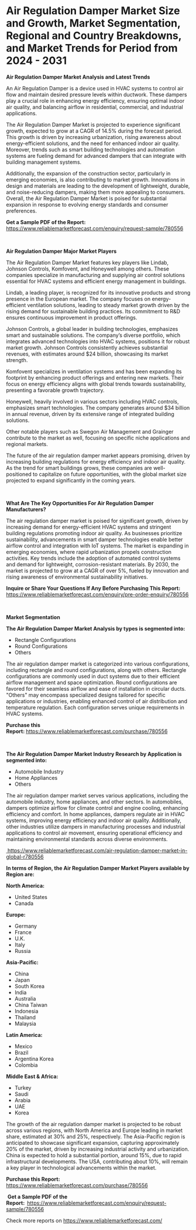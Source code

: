 <p><h1>Air Regulation Damper Market Size and Growth, Market Segmentation, Regional and Country Breakdowns, and Market Trends for Period from 2024 -  2031</h1></p><p><strong>Air Regulation Damper Market Analysis and Latest Trends</strong></p>
<p><p>An Air Regulation Damper is a device used in HVAC systems to control air flow and maintain desired pressure levels within ductwork. These dampers play a crucial role in enhancing energy efficiency, ensuring optimal indoor air quality, and balancing airflow in residential, commercial, and industrial applications. </p><p>The Air Regulation Damper Market is projected to experience significant growth, expected to grow at a CAGR of 14.5% during the forecast period. This growth is driven by increasing urbanization, rising awareness about energy-efficient solutions, and the need for enhanced indoor air quality. Moreover, trends such as smart building technologies and automation systems are fueling demand for advanced dampers that can integrate with building management systems. </p><p>Additionally, the expansion of the construction sector, particularly in emerging economies, is also contributing to market growth. Innovations in design and materials are leading to the development of lightweight, durable, and noise-reducing dampers, making them more appealing to consumers. Overall, the Air Regulation Damper Market is poised for substantial expansion in response to evolving energy standards and consumer preferences.</p></p>
<p><strong>Get a Sample PDF of the Report:&nbsp;</strong> <a href="https://www.reliablemarketforecast.com/enquiry/request-sample/780556?utm_campaign=1875&utm_medium=2&utm_source=Github&utm_content=ia&utm_term=30122024&utm_id=air-regulation-damper">https://www.reliablemarketforecast.com/enquiry/request-sample/780556</a></p>
<p>&nbsp;</p>
<p><strong>Air Regulation Damper Major Market Players</strong></p>
<p><p>The Air Regulation Damper Market features key players like Lindab, Johnson Controls, Komfovent, and Honeywell among others. These companies specialize in manufacturing and supplying air control solutions essential for HVAC systems and efficient energy management in buildings.</p><p>Lindab, a leading player, is recognized for its innovative products and strong presence in the European market. The company focuses on energy-efficient ventilation solutions, leading to steady market growth driven by the rising demand for sustainable building practices. Its commitment to R&D ensures continuous improvement in product offerings.</p><p>Johnson Controls, a global leader in building technologies, emphasizes smart and sustainable solutions. The company’s diverse portfolio, which integrates advanced technologies into HVAC systems, positions it for robust market growth. Johnson Controls consistently achieves substantial revenues, with estimates around $24 billion, showcasing its market strength.</p><p>Komfovent specializes in ventilation systems and has been expanding its footprint by enhancing product offerings and entering new markets. Their focus on energy efficiency aligns with global trends towards sustainability, presenting a favorable growth trajectory.</p><p>Honeywell, heavily involved in various sectors including HVAC controls, emphasizes smart technologies. The company generates around $34 billion in annual revenue, driven by its extensive range of integrated building solutions.</p><p>Other notable players such as Swegon Air Management and Grainger contribute to the market as well, focusing on specific niche applications and regional markets.</p><p>The future of the air regulation damper market appears promising, driven by increasing building regulations for energy efficiency and indoor air quality. As the trend for smart buildings grows, these companies are well-positioned to capitalize on future opportunities, with the global market size projected to expand significantly in the coming years.</p></p>
<p>&nbsp;</p>
<p><strong>What Are The Key Opportunities For Air Regulation Damper Manufacturers?</strong></p>
<p><p>The air regulation damper market is poised for significant growth, driven by increasing demand for energy-efficient HVAC systems and stringent building regulations promoting indoor air quality. As businesses prioritize sustainability, advancements in smart damper technologies enable better airflow control and integration with IoT systems. The market is expanding in emerging economies, where rapid urbanization propels construction activities. Key trends include the adoption of automated control systems and demand for lightweight, corrosion-resistant materials. By 2030, the market is projected to grow at a CAGR of over 5%, fueled by innovation and rising awareness of environmental sustainability initiatives.</p></p>
<p><strong>Inquire or Share Your Questions If Any Before Purchasing This Report:</strong> <a href="https://www.reliablemarketforecast.com/enquiry/pre-order-enquiry/780556?utm_campaign=1875&utm_medium=2&utm_source=Github&utm_content=ia&utm_term=30122024&utm_id=air-regulation-damper">https://www.reliablemarketforecast.com/enquiry/pre-order-enquiry/780556</a></p>
<p>&nbsp;</p>
<p><strong>Market Segmentation</strong></p>
<p><strong>The Air Regulation Damper Market Analysis by types is segmented into:</strong></p>
<p><ul><li>Rectangle Configurations</li><li>Round Configurations</li><li>Others</li></ul></p>
<p><p>The air regulation damper market is categorized into various configurations, including rectangle and round configurations, along with others. Rectangle configurations are commonly used in duct systems due to their efficient airflow management and space optimization. Round configurations are favored for their seamless airflow and ease of installation in circular ducts. "Others" may encompass specialized designs tailored for specific applications or industries, enabling enhanced control of air distribution and temperature regulation. Each configuration serves unique requirements in HVAC systems.</p></p>
<p><strong>Purchase this Report:&nbsp;</strong><a href="https://www.reliablemarketforecast.com/purchase/780556?utm_campaign=1875&utm_medium=2&utm_source=Github&utm_content=ia&utm_term=30122024&utm_id=air-regulation-damper">https://www.reliablemarketforecast.com/purchase/780556</a></p>
<p>&nbsp;</p>
<p><strong>The Air Regulation Damper Market Industry Research by Application is segmented into:</strong></p>
<p><ul><li>Automobile Industry</li><li>Home Appliances</li><li>Others</li></ul></p>
<p><p>The air regulation damper market serves various applications, including the automobile industry, home appliances, and other sectors. In automobiles, dampers optimize airflow for climate control and engine cooling, enhancing efficiency and comfort. In home appliances, dampers regulate air in HVAC systems, improving energy efficiency and indoor air quality. Additionally, other industries utilize dampers in manufacturing processes and industrial applications to control air movement, ensuring operational efficiency and maintaining environmental standards across diverse environments.</p></p>
<p><a href="https://www.reliablemarketforecast.com/air-regulation-damper-market-in-global-r780556?utm_campaign=1875&utm_medium=2&utm_source=Github&utm_content=ia&utm_term=30122024&utm_id=air-regulation-damper">&nbsp;https://www.reliablemarketforecast.com/air-regulation-damper-market-in-global-r780556</a></p>
<p><strong>In terms of Region, the Air Regulation Damper Market Players available by Region are:</strong></p>
<p>
    <p> <strong> North America: </strong>
        <ul>
            <li>United States</li>
            <li>Canada</li>
        </ul>
        </p> 
    <p> <strong> Europe: </strong>
        <ul>
            <li>Germany</li>
            <li>France</li>
            <li>U.K.</li>
            <li>Italy</li>
            <li>Russia</li>
        </ul>
        </p> 
    <p> <strong> Asia-Pacific: </strong>
        <ul>
            <li>China</li>
            <li>Japan</li>
            <li>South Korea</li>
            <li>India</li>
            <li>Australia</li>
            <li>China Taiwan</li>
            <li>Indonesia</li>
            <li>Thailand</li>
            <li>Malaysia</li>
        </ul>
        </p> 
    <p> <strong> Latin America: </strong>
        <ul>
            <li>Mexico</li>
            <li>Brazil</li>
            <li>Argentina Korea</li>
            <li>Colombia</li>
        </ul>
        </p> 
    <p> <strong> Middle East & Africa: </strong>
        <ul>
            <li>Turkey</li>
            <li>Saudi</li>
            <li>Arabia</li>
            <li>UAE</li>
            <li>Korea</li>
        </ul>
    </p>
    </p>
<p><p>The growth of the air regulation damper market is projected to be robust across various regions, with North America and Europe leading in market share, estimated at 30% and 25%, respectively. The Asia-Pacific region is anticipated to showcase significant expansion, capturing approximately 20% of the market, driven by increasing industrial activity and urbanization. China is expected to hold a substantial portion, around 15%, due to rapid infrastructural developments. The USA, contributing about 10%, will remain a key player in technological advancements within the market.</p></p>
<p><strong>Purchase this Report: </strong><a href="https://www.reliablemarketforecast.com/purchase/780556?utm_campaign=1875&utm_medium=2&utm_source=Github&utm_content=ia&utm_term=30122024&utm_id=air-regulation-damper">https://www.reliablemarketforecast.com/purchase/780556</a></p>
<p>&nbsp;<strong>Get a Sample PDF of the Report:&nbsp;&nbsp;</strong><a href="https://www.reliablemarketforecast.com/enquiry/request-sample/780556?utm_campaign=1875&utm_medium=2&utm_source=Github&utm_content=ia&utm_term=30122024&utm_id=air-regulation-damper">https://www.reliablemarketforecast.com/enquiry/request-sample/780556</a></p>
<p><strong></strong></p>
<p>Check more reports on <a href="https://www.reliablemarketforecast.com/?utm_campaign=1875&utm_medium=2&utm_source=Github&utm_content=ia&utm_term=30122024&utm_id=air-regulation-damper">https://www.reliablemarketforecast.com/</a></p>